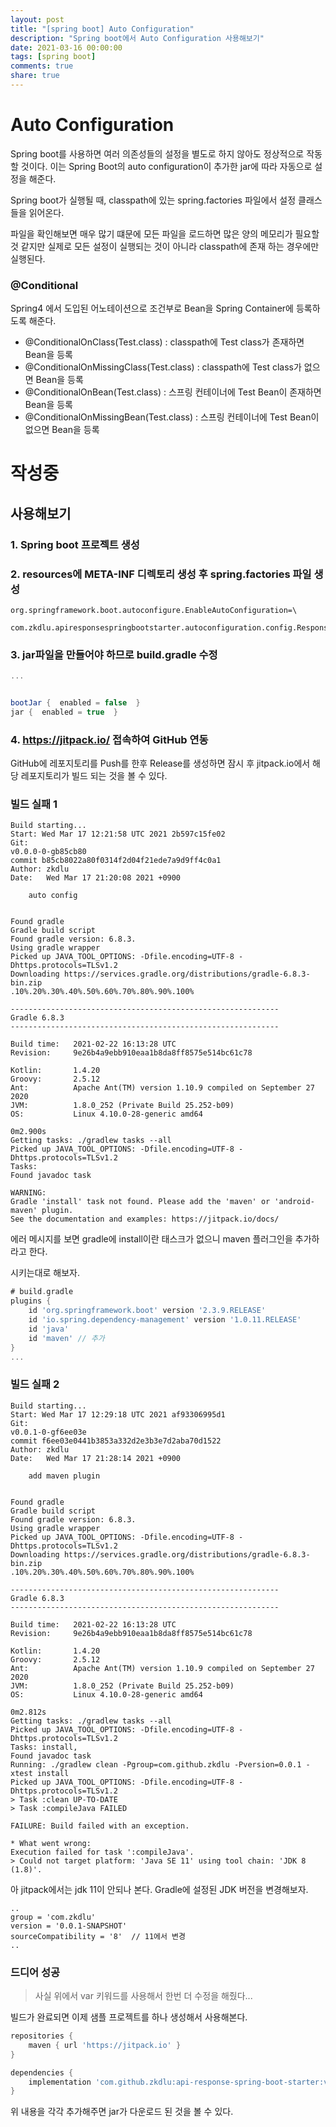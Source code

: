 ```yaml
---
layout: post
title: "[spring boot] Auto Configuration"
description: "Spring boot에서 Auto Configuration 사용해보기"
date: 2021-03-16 00:00:00
tags: [spring boot]
comments: true
share: true
---
```


# Auto Configuration

Spring boot를 사용하면 여러 의존성들의 설정을 별도로 하지 않아도 정상적으로 작동 할 것이다.  이는 Spring Boot의 auto configuration이 추가한 jar에 따라 자동으로 설정을 해준다.

Spring boot가 실행될 때, classpath에 있는 spring.factories 파일에서 설정 클래스들을 읽어온다.

파일을 확인해보면 매우 많기 떄문에 모든 파일을 로드하면 많은 양의 메모리가 필요할 것 같지만 실제로 모든 설정이 실행되는 것이 아니라 classpath에 존재 하는 경우에만 실행된다.

### @Conditional

Spring4 에서 도입된 어노테이션으로 조건부로 Bean을 Spring Container에 등록하도록 해준다.

- @ConditionalOnClass(Test.class) : classpath에 Test class가 존재하면 Bean을 등록
- @ConditionalOnMissingClass(Test.class) : classpath에 Test class가 없으면 Bean을 등록
- @ConditionalOnBean(Test.class) : 스프링 컨테이너에 Test Bean이 존재하면 Bean을 등록
- @ConditionalOnMissingBean(Test.class) : 스프링 컨테이너에 Test Bean이 없으면 Bean을 등록



# 작성중



## 사용해보기

### 1. Spring boot 프로젝트 생성



### 2. resources에 META-INF 디렉토리 생성 후 spring.factories 파일 생성

```properties
org.springframework.boot.autoconfigure.EnableAutoConfiguration=\
  com.zkdlu.apiresponsespringbootstarter.autoconfiguration.config.ResponseAutoConfiguration
```



### 3. jar파일을 만들어야 하므로 build.gradle 수정

```gradle
...


bootJar {  enabled = false  }
jar {  enabled = true  }
```



### 4. https://jitpack.io/ 접속하여 GitHub 연동

GitHub에 레포지토리를 Push를 한후 Release를 생성하면 잠시 후 jitpack.io에서 해당 레포지토리가 빌드 되는 것을 볼 수 있다.



### 빌드 실패 1

```
Build starting...
Start: Wed Mar 17 12:21:58 UTC 2021 2b597c15fe02
Git:
v0.0.0-0-gb85cb80
commit b85cb8022a80f0314f2d04f21ede7a9d9ff4c0a1
Author: zkdlu 
Date:   Wed Mar 17 21:20:08 2021 +0900

    auto config


Found gradle
Gradle build script
Found gradle version: 6.8.3.
Using gradle wrapper
Picked up JAVA_TOOL_OPTIONS: -Dfile.encoding=UTF-8 -Dhttps.protocols=TLSv1.2
Downloading https://services.gradle.org/distributions/gradle-6.8.3-bin.zip
.10%.20%.30%.40%.50%.60%.70%.80%.90%.100%

------------------------------------------------------------
Gradle 6.8.3
------------------------------------------------------------

Build time:   2021-02-22 16:13:28 UTC
Revision:     9e26b4a9ebb910eaa1b8da8ff8575e514bc61c78

Kotlin:       1.4.20
Groovy:       2.5.12
Ant:          Apache Ant(TM) version 1.10.9 compiled on September 27 2020
JVM:          1.8.0_252 (Private Build 25.252-b09)
OS:           Linux 4.10.0-28-generic amd64

0m2.900s
Getting tasks: ./gradlew tasks --all
Picked up JAVA_TOOL_OPTIONS: -Dfile.encoding=UTF-8 -Dhttps.protocols=TLSv1.2
Tasks: 
Found javadoc task

WARNING:
Gradle 'install' task not found. Please add the 'maven' or 'android-maven' plugin.
See the documentation and examples: https://jitpack.io/docs/
```

에러 메시지를 보면 gradle에 install이란 태스크가 없으니 maven 플러그인을 추가하라고 한다. 

시키는대로 해보자.



```gradle
# build.gradle
plugins {
    id 'org.springframework.boot' version '2.3.9.RELEASE'
    id 'io.spring.dependency-management' version '1.0.11.RELEASE'
    id 'java'
    id 'maven' // 추가
}
...
```



### 빌드 실패 2

```
Build starting...
Start: Wed Mar 17 12:29:18 UTC 2021 af93306995d1
Git:
v0.0.1-0-gf6ee03e
commit f6ee03e0441b3853a332d2e3b3e7d2aba70d1522
Author: zkdlu 
Date:   Wed Mar 17 21:28:14 2021 +0900

    add maven plugin


Found gradle
Gradle build script
Found gradle version: 6.8.3.
Using gradle wrapper
Picked up JAVA_TOOL_OPTIONS: -Dfile.encoding=UTF-8 -Dhttps.protocols=TLSv1.2
Downloading https://services.gradle.org/distributions/gradle-6.8.3-bin.zip
.10%.20%.30%.40%.50%.60%.70%.80%.90%.100%

------------------------------------------------------------
Gradle 6.8.3
------------------------------------------------------------

Build time:   2021-02-22 16:13:28 UTC
Revision:     9e26b4a9ebb910eaa1b8da8ff8575e514bc61c78

Kotlin:       1.4.20
Groovy:       2.5.12
Ant:          Apache Ant(TM) version 1.10.9 compiled on September 27 2020
JVM:          1.8.0_252 (Private Build 25.252-b09)
OS:           Linux 4.10.0-28-generic amd64

0m2.812s
Getting tasks: ./gradlew tasks --all
Picked up JAVA_TOOL_OPTIONS: -Dfile.encoding=UTF-8 -Dhttps.protocols=TLSv1.2
Tasks: install,
Found javadoc task
Running: ./gradlew clean -Pgroup=com.github.zkdlu -Pversion=0.0.1 -xtest install
Picked up JAVA_TOOL_OPTIONS: -Dfile.encoding=UTF-8 -Dhttps.protocols=TLSv1.2
> Task :clean UP-TO-DATE
> Task :compileJava FAILED

FAILURE: Build failed with an exception.

* What went wrong:
Execution failed for task ':compileJava'.
> Could not target platform: 'Java SE 11' using tool chain: 'JDK 8 (1.8)'.
```

아 jitpack에서는 jdk 11이 안되나 본다. Gradle에 설정된 JDK 버전을 변경해보자.

```.
..
group = 'com.zkdlu'
version = '0.0.1-SNAPSHOT'
sourceCompatibility = '8'  // 11에서 변경
..
```



### 드디어 성공

> 사실 위에서 var 키워드를 사용해서 한번 더 수정을 해줬다...

빌드가 완료되면 이제 샘플 프로젝트를 하나 생성해서 사용해본다.



```gradle
repositories {
    maven { url 'https://jitpack.io' }
}

dependencies {
    implementation 'com.github.zkdlu:api-response-spring-boot-starter:v0.0.3'
}
```

위 내용을 각각 추가해주면 jar가 다운로드 된 것을 볼 수 있다.


